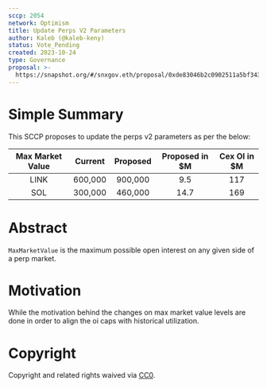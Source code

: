 ```yaml
---
sccp: 2054
network: Optimism
title: Update Perps V2 Parameters
author: Kaleb (@kaleb-keny)
status: Vote_Pending
created: 2023-10-24
type: Governance
proposal: >-
  https://snapshot.org/#/snxgov.eth/proposal/0xde83046b2c0902511a5bf343cfd47b927c6706f1140e356a66a89427416b43fe
---
```


# Simple Summary

This SCCP proposes to update the perps v2 parameters as per the below:

| Max Market Value |  Current  |  Proposed | Proposed in $M | Cex OI in $M |
|:----------------:|:---------:|:---------:|:--------------:|:------------:|
|        LINK      |  600,000  |  900,000  |      9.5       |    117       |
|        SOL       |  300,000  | 460,000   |      14.7      |    169       |


# Abstract

`MaxMarketValue` is the maximum possible open interest on any given side of a perp market.

# Motivation

While the motivation behind the changes on max market value levels are done in order to align the oi caps with historical utilization. 

# Copyright

Copyright and related rights waived via [CC0](https://creativecommons.org/publicdomain/zero/1.0/).


